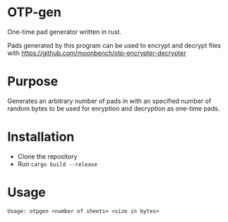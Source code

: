 # OTP-gen
One-time pad generator written in rust.

Pads generated by this program can be used to encrypt and decrypt files with https://github.com/moonbench/otp-encrypter-decrypter

# Purpose
Generates an arbitrary number of pads in with an specified number of random bytes to be used for enryption and decryption as one-time pads.

# Installation
 * Clone the repository
 * Run `cargo build --release`

# Usage
```Usage: otpgen <number of sheets> <size in bytes>```
